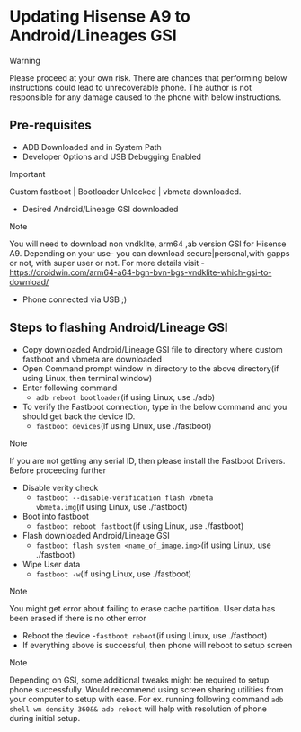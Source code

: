 # Updating Hisense A9 to Android/Lineages GSI

> [!WARNING]
> Please proceed at your own risk. There are chances that performing below instructions could lead to unrecoverable phone.
The author is not responsible for any damage caused to the phone with below instructions. 


## Pre-requisites

- ADB Downloaded and in System Path
- Developer Options and USB Debugging Enabled
> [!IMPORTANT]
> Custom fastboot | Bootloader Unlocked | vbmeta downloaded.
- Desired Android/Lineage GSI downloaded
> [!NOTE]
> You will need to download non vndklite, arm64 ,ab version GSI for Hisense A9. Depending on your use- you can download secure|personal,with gapps or not, with super user or not. For more details visit -https://droidwin.com/arm64-a64-bgn-bvn-bgs-vndklite-which-gsi-to-download/ 
- Phone connected via USB ;)

## Steps to flashing Android/Lineage GSI

- Copy downloaded Android/Lineage GSI file to directory where custom fastboot and vbmeta are downloaded
- Open Command prompt window in directory to the above directory(if using Linux, then terminal window)
- Enter following command
  - <code>adb reboot bootloader</code>(if using Linux, use ./adb)
- To verify the Fastboot connection, type in the below command and you should get back the device ID.
  - <code>fastboot devices</code>(if using Linux, use ./fastboot)
> [!NOTE]
> If you are not getting any serial ID, then please install the Fastboot Drivers. Before proceeding further
- Disable verity check
  - <code>fastboot --disable-verification flash vbmeta vbmeta.img</code>(if using Linux, use ./fastboot)
- Boot into fastboot
  - <code>fastboot reboot fastboot</code>(if using Linux, use ./fastboot)
- Flash downloaded Android/Lineage GSI
  - <code>fastboot flash system <name_of_image.img></code>(if using Linux, use ./fastboot)
- Wipe User data
  - <code>fastboot -w</code>(if using Linux, use ./fastboot)
> [!NOTE]
> You might get error about failing to erase cache partition. User data has been erased if there is no other error
- Reboot the device
  -<code>fastboot reboot</code>(if using Linux, use ./fastboot)
- If everything above is successful, then phone will reboot to setup screen
> [!NOTE]
> Depending on GSI, some additional tweaks might be required to setup phone successfully. Would recommend using screen sharing utilities from your computer to setup with ease. For ex. running following command <code>adb shell wm density 360&& adb reboot</code> will help with resolution of phone during initial setup.
